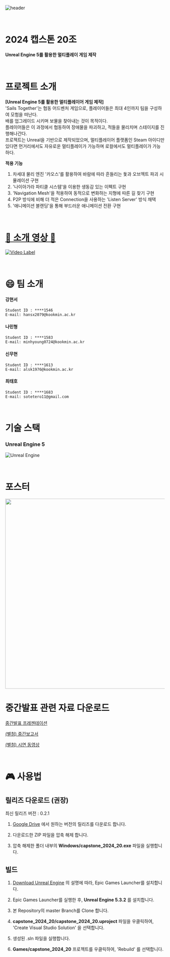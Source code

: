 ![header](https://capsule-render.vercel.app/api?type=rounded&height=300&color=gradient&text=SAILS%20TOGEHTER&fontSize=50&fontAlignY=50)

<br> 

# 2024 캡스톤 20조

**Unreal Engine 5를 활용한 멀티플레이 게임 제작**

<br>

# 프로젝트 소개
**[Unreal Engine 5를 활용한 멀티플레이어 게임 제작]**
<br>
'Sails Together'는 협동 어드벤처 게임으로, 플레이어들은 최대 4인까지 팀을 구성하여 모험을 떠난다. <br> 배를 업그레이드 시키며 보물을 찾아내는 것이 목적이다. <br> 플레이어들은 이 과정에서 협동하여 장애물을 파괴하고, 적들을 물리치며 스테이지를 진행해나간다.
<br>
프로젝트는 Unreal을 기반으로 제작되었으며, 멀티플레이어 플랫폼인 Steam 아이디만 있다면 먼거리에서도 자유로운 멀티플레이가 가능하며 로컬에서도 멀티플레이가 가능하다.

**적용 기능**
1. 차세대 물리 엔진 '카오스'를 활용하여 바람에 따라 흔들리는 돛과 오브젝트 파괴 시뮬레이션 구현
2. '나이아가라 파티클 시스템'을 이용한 생동감 있는 이펙트 구현
3. 'Navigation Mesh'을 적용하여 동적으로 변화하는 지형에 따른 길 찾기 구현
4. P2P 방식에 비해 더 적은 Connection을 사용하는 'Listen Server' 방식 채택
5. '애니메이션 블렌딩'을 통해 부드러운 애니메이션 전환 구현

<br>

# [🔗 소개 영상 🔗](https://youtu.be/nFXJS2uptlU)
[![Video Label](http://img.youtube.com/vi/nFXJS2uptlU/0.jpg)](https://youtu.be/nFXJS2uptlU)

<br>

# 😄 팀 소개


#### 강현서

~~~
Student ID : ****1546
E-mail: hansx2079@kookmin.ac.kr
~~~

#### 나민형

~~~
Student ID : ****1583
E-mail: minhyoung0724@kookmin.ac.kr
~~~

#### 신무현

~~~
Student ID : ****1613
E-mail: alsk1976@kookmin.ac.kr
~~~

#### 최태호

~~~
Student ID : ****1683
E-mail: sotetero11@gmail.com
~~~

<br>

#  기술 스택

###  Unreal Engine 5
![Unreal Engine](https://img.shields.io/badge/unrealengine-%23313131.svg?style=for-the-badge&logo=unrealengine&logoColor=white)

<br>

# 포스터

<img width=600 src="https://github.com/kookmin-sw/capstone-2024-20/assets/54923850/02cdb97f-7734-40eb-b351-7c2d44d1324c">


# 중간발표 관련 자료 다운로드

[중간발표 프레젠테이션](https://drive.google.com/file/d/1e_3hu5goN5XIxOw2ZKw2Q_bnr2bv6gvb/view?usp=sharing)

[(별첨) 중간보고서](https://drive.google.com/file/d/1zfASZNG8n7h_XWEoO57KzcTC41XICkVe/view?usp=sharing)

[(별첨) 시연 동영상](https://youtu.be/nFXJS2uptlU)

<br>

# 🎮 사용법

## 릴리즈 다운로드 (권장)

최신 릴리즈 버전 : 0.2.1

1. [Google Drive](https://drive.google.com/drive/folders/1x4PCA_ipOcgtplP-wAv5WBOhIzESkYWc?usp=sharing) 에서 원하는 버전의 릴리즈를 다운로드 합니다.

2. 다운로드한 ZIP 파일을 압축 해제 합니다.

3. 압축 해제한 폴더 내부의 **Windows/capstone_2024_20.exe** 파일을 실행합니다.

## 빌드

1. [Download Unreal Engine](https://www.unrealengine.com/en-US/download) 의 설명에 따라, Epic Games Launcher를 설치합니다.

2. Epic Games Launcher를 실행한 후, **Unreal Engine 5.3.2** 를 설치합니다.

3. 본 Repository의 master Branch를 Clone 합니다.

4. **capstone_2024_20/capstone_2024_20.uproject** 파일을 우클릭하여, 'Create Visual Studio Solution' 을 선택합니다.

6. 생성된 .sln 파일을 실행합니다.

7. **Games/capstone_2024_20** 프로젝트를 우클릭하여, 'Rebuild' 를 선택합니다.
